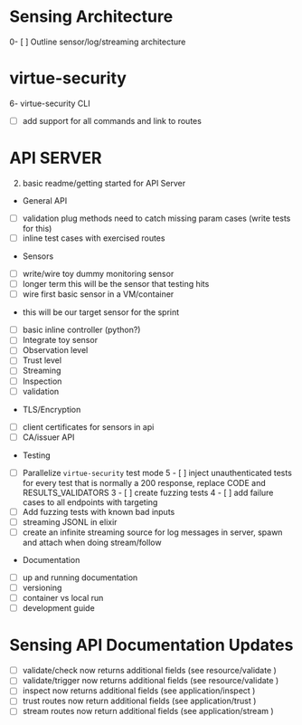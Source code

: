 
# Sensing Architecture

0- [ ] Outline sensor/log/streaming architecture

# virtue-security


6- virtue-security CLI
  - [ ] add support for all commands and link to routes
 
# API SERVER

2. basic readme/getting started for API Server

 - General API
  - [ ] validation plug methods need to catch missing param cases (write tests for this)
  - [ ] inline test cases with exercised routes
 - Sensors
  - [ ] write/wire toy dummy monitoring sensor
   - [ ] longer term this will be the sensor that testing hits
  - [ ] wire first basic sensor in a VM/container
   - this will be our target sensor for the sprint
   - [ ] basic inline controller (python?)
  - [ ] Integrate toy sensor
   - [ ] Observation level
   - [ ] Trust level
   - [ ] Streaming
   - [ ] Inspection
   - [ ] validation
 - TLS/Encryption
  - [ ] client certificates for sensors in api
  - [ ] CA/issuer API
 - Testing
  - [ ] Parallelize `virtue-security` test mode
5 - [ ] inject unauthenticated tests for every test that is normally a 200 response, replace CODE and RESULTS_VALIDATORS
3 - [ ] create fuzzing tests
4 - [ ] add failure cases to all endpoints with targeting
  - [ ] Add fuzzing tests with known bad inputs
  - [ ] streaming JSONL in elixir
   - [ ] create an infinite streaming source for log messages in server, spawn and attach when doing stream/follow
 - Documentation
  - [ ] up and running documentation
  - [ ] versioning
  - [ ] container vs local run
  - [ ] development guide
 
# Sensing API Documentation Updates

 - [ ] validate/check now returns additional fields (see resource/validate )
 - [ ] validate/trigger now returns additional fields (see resource/validate )
 - [ ] inspect now returns additional fields (see application/inspect )
 - [ ] trust routes now return additional fields (see application/trust )
 - [ ] stream routes now return additional fields (see application/stream )